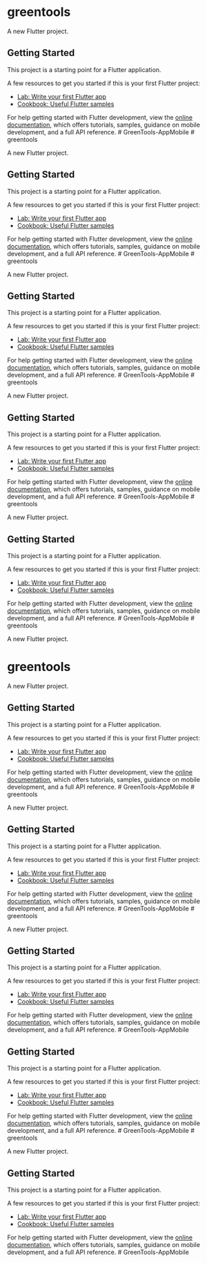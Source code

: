   # greentools
 
A new Flutter project.

   ## Getting   Started
  
This project is a starting point for a Flutter application.

A few resources to get you started if this is your first Flutter project:

- [Lab: Write your first Flutter app](https://docs.flutter.dev/get-started/codelab)
- [Cookbook: Useful Flutter samples](https://docs.flutter.dev/cookbook) 

For help getting started with Flutter development, view the
[online documentation](https://docs.flutter.dev/),   which offers tutorials,
samples, guidance on mobile development, and a full API reference.
#       G r e e n T o o l s - A p p M o b i l e 
 
    # greentools
 
A new Flutter project.

   ## Getting   Started
  
This project is a starting point for a Flutter application.

A few resources to get you started if this is your first Flutter project:

- [Lab: Write your first Flutter app](https://docs.flutter.dev/get-started/codelab)
- [Cookbook: Useful Flutter samples](https://docs.flutter.dev/cookbook) 

For help getting started with Flutter development, view the
[online documentation](https://docs.flutter.dev/),   which offers tutorials,
samples, guidance on mobile development, and a full API reference.
#       G r e e n T o o l s - A p p M o b i l e 
 
    # greentools
 
A new Flutter project.

   ## Getting   Started
  
This project is a starting point for a Flutter application.

A few resources to get you started if this is your first Flutter project:

- [Lab: Write your first Flutter app](https://docs.flutter.dev/get-started/codelab)
- [Cookbook: Useful Flutter samples](https://docs.flutter.dev/cookbook) 

For help getting started with Flutter development, view the
[online documentation](https://docs.flutter.dev/),   which offers tutorials,
samples, guidance on mobile development, and a full API reference.
#       G r e e n T o o l s - A p p M o b i l e 
 
    # greentools
 
A new Flutter project.

   ## Getting   Started
  
This project is a starting point for a Flutter application.

A few resources to get you started if this is your first Flutter project:

- [Lab: Write your first Flutter app](https://docs.flutter.dev/get-started/codelab)
- [Cookbook: Useful Flutter samples](https://docs.flutter.dev/cookbook) 

For help getting started with Flutter development, view the
[online documentation](https://docs.flutter.dev/),   which offers tutorials,
samples, guidance on mobile development, and a full API reference.
#       G r e e n T o o l s - A p p M o b i l e 
 
    # greentools
 
A new Flutter project.

   ## Getting   Started
  
This project is a starting point for a Flutter application.

A few resources to get you started if this is your first Flutter project:

- [Lab: Write your first Flutter app](https://docs.flutter.dev/get-started/codelab)
- [Cookbook: Useful Flutter samples](https://docs.flutter.dev/cookbook) 

For help getting started with Flutter development, view the
[online documentation](https://docs.flutter.dev/),   which offers tutorials,
samples, guidance on mobile development, and a full API reference.
#       G r e e n T o o l s - A p p M o b i l e 
 
    # greentools
 
A new Flutter project.

   # greentools
 
A new Flutter project.

   ## Getting   Started
  
This project is a starting point for a Flutter application.

A few resources to get you started if this is your first Flutter project:

- [Lab: Write your first Flutter app](https://docs.flutter.dev/get-started/codelab)
- [Cookbook: Useful Flutter samples](https://docs.flutter.dev/cookbook) 

For help getting started with Flutter development, view the
[online documentation](https://docs.flutter.dev/),   which offers tutorials,
samples, guidance on mobile development, and a full API reference.
#       G r e e n T o o l s - A p p M o b i l e 
 
    # greentools
 
A new Flutter project.

   ## Getting   Started
  
This project is a starting point for a Flutter application.

A few resources to get you started if this is your first Flutter project:

- [Lab: Write your first Flutter app](https://docs.flutter.dev/get-started/codelab)
- [Cookbook: Useful Flutter samples](https://docs.flutter.dev/cookbook) 

For help getting started with Flutter development, view the
[online documentation](https://docs.flutter.dev/),   which offers tutorials,
samples, guidance on mobile development, and a full API reference.
#       G r e e n T o o l s - A p p M o b i l e 
 
    # greentools
 
A new Flutter project.

   ## Getting   Started
  
This project is a starting point for a Flutter application.

A few resources to get you started if this is your first Flutter project:

- [Lab: Write your first Flutter app](https://docs.flutter.dev/get-started/codelab)
- [Cookbook: Useful Flutter samples](https://docs.flutter.dev/cookbook) 

For help getting started with Flutter development, view the
[online documentation](https://docs.flutter.dev/),   which offers tutorials,
samples, guidance on mobile development, and a full API reference.
#       G r e e n T o o l s - A p p M o b i l e 
 
 
   ## Getting   Started
  
This project is a starting point for a Flutter application.

A few resources to get you started if this is your first Flutter project:

- [Lab: Write your first Flutter app](https://docs.flutter.dev/get-started/codelab)
- [Cookbook: Useful Flutter samples](https://docs.flutter.dev/cookbook) 

For help getting started with Flutter development, view the
[online documentation](https://docs.flutter.dev/),   which offers tutorials,
samples, guidance on mobile development, and a full API reference.
#       G r e e n T o o l s - A p p M o b i l e 
 
    # greentools
 
A new Flutter project.

   ## Getting   Started
  
This project is a starting point for a Flutter application.

A few resources to get you started if this is your first Flutter project:

- [Lab: Write your first Flutter app](https://docs.flutter.dev/get-started/codelab)
- [Cookbook: Useful Flutter samples](https://docs.flutter.dev/cookbook) 

For help getting started with Flutter development, view the
[online documentation](https://docs.flutter.dev/),   which offers tutorials,
samples, guidance on mobile development, and a full API reference.
#       G r e e n T o o l s - A p p M o b i l e 
 
 
